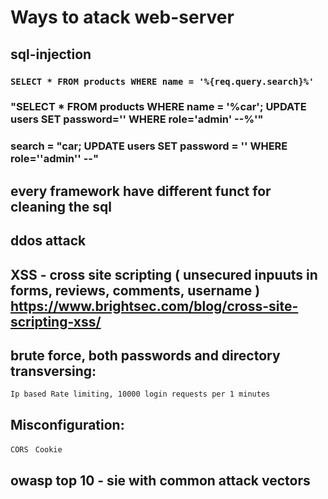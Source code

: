 # Ways to atack web-server

## sql-injection

  ### `SELECT * FROM products WHERE name = '%{req.query.search}%'`
   
  ### "SELECT * FROM products WHERE name = '%car'; UPDATE users SET password='' WHERE role='admin' --%'"
   
  ### search = "car; UPDATE users SET password = '' WHERE role=''admin'' --"

  ## every framework have different funct for cleaning the sql
  
## ddos attack
## XSS - cross site scripting ( unsecured inpuuts in forms, reviews, comments, username ) https://www.brightsec.com/blog/cross-site-scripting-xss/
## brute force, both passwords and directory transversing:
  `Ip based Rate limiting, 10000 login requests per 1 minutes`
## Misconfiguration: 
` CORS `
`  Cookie ` 



   ## owasp top 10 - sie with common attack vectors


